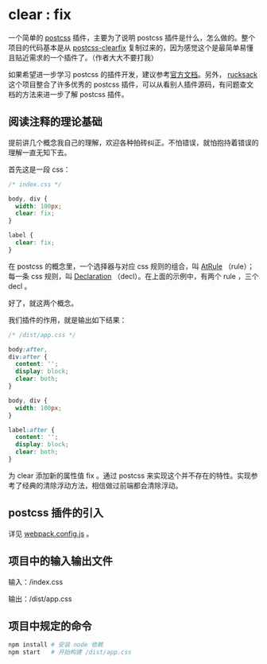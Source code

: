 # clear : fix

一个简单的 [postcss](https://github.com/postcss/postcss) 插件，主要为了说明 postcss 插件是什么，怎么做的。整个项目的代码基本是从 [postcss-clearfix](https://github.com/seaneking/postcss-clearfix) 复制过来的，因为感觉这个是最简单易懂且贴近需求的一个插件了。（作者大大不要打我）

如果希望进一步学习 postcss 的插件开发，建议参考[官方文档](http://api.postcss.org/)。另外， [rucksack](https://github.com/simplaio/rucksack) 这个项目整合了许多优秀的 postcss 插件，可以从看别人插件源码，有问题查文档的方法来进一步了解 postcss 插件。

## 阅读注释的理论基础

提前讲几个概念我自己的理解，欢迎各种拍砖纠正。不怕错误，就怕抱持着错误的理解一直无知下去。

首先这是一段 css：

```css
/* index.css */

body, div {
  width: 100px;
  clear: fix;
}

label {
  clear: fix;
}

```

在 postcss 的概念里，一个选择器与对应 css 规则的组合，叫 [AtRule](http://api.postcss.org/AtRule.html) （rule）；每一条 css 规则，叫 [Declaration](http://api.postcss.org/Declaration.html) （decl）。在上面的示例中，有两个 rule ，三个 decl 。

好了，就这两个概念。

我们插件的作用，就是输出如下结果：

```css
/* /dist/app.css */

body:after,
div:after {
  content: '';
  display: block;
  clear: both;
}

body, div {
  width: 100px;
}

label:after {
  content: '';
  display: block;
  clear: both;
}

```

为 clear 添加新的属性值 fix 。通过 postcss 来实现这个并不存在的特性。实现参考了经典的清除浮动方法，相信做过前端都会清除浮动。

## postcss 插件的引入

详见 [webpack.config.js](./webpack.config.js#L32) 。

## 项目中的输入输出文件

输入：/index.css

输出：/dist/app.css

## 项目中规定的命令

```sh
npm install # 安装 node 依赖
npm start   # 开始构建 /dist/app.css
```
